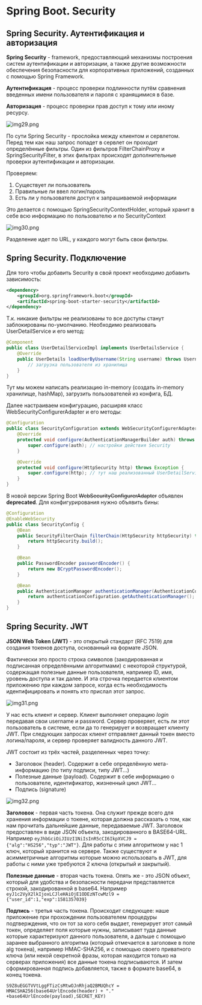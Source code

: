 # Spring Boot. Security
## Spring Security. Аутентификация и авторизация
**Spring Security** - framework, предоставляющий механизмы построения систем аутентификации и авторизации, а также другие 
возможности обеспечения безопасности для корпоративных приложений, созданных с помощью Spring Framework.

**Аутентификация** - процесс проверки подлинности путём сравнения введенных имени пользователя и пароля с хранящимися в 
базе.

**Авторизация** - процесс проверки прав доступ к тому или иному ресурсу.

![img29.png](assets/img29.png)

По сути Spring Security - прослойка между клиентом и сервлетом. Перед тем как наш запрос попадет в сервлет он проходит 
определённые фильтры. Один из фильтров FilterChainProxy и SpringSecurityFilter, в этих фильтрах происходят 
дополнительные проверки аутентификации и авторизации.

Проверяем:
1. Существует ли пользователь
2. Правильные ли ввел логин/пароль
3. Есть ли у пользователя доступ к запрашиваемой информации

Это делается с помощью SpringSecurityContextHolder, который хранит в себе всю информацию по пользователю и по
SecurityContext

![img30.png](assets/img30.png)

Разделение идет по URL, у каждого могут быть свои фильтры.

## Spring Security. Подключение
Для того чтобы добавить Security в свой проект необходимо добавить зависимость:
```xml
<dependency>
    <groupId>org.springframework.boot</groupId>
    <artifactId>spring-boot-starter-security</artifactId>
</dependency>
```
Т.к. никакие фильтры не реализованы то все доступы станут заблокированы по-умолчанию. Необходимо реализовать 
UserDetailService и его метод:
```java
@Component
public class UserDetailServiceImpl implements UserDetailsService {
    @Override
    public UserDetails loadUserByUsername(String username) throws UsernameNotFoundException {
        // загрузка пользователя из хранилища
    }
}
```
Тут мы можем написать реализацию in-memory (создать in-memory хранилище, hashMap), загрузить пользователей из конфига, 
БД.

Далее настраиваем конфигурацию, расширяя класс WebSecurityConfigurerAdapter и его методы:
```java
@Configuration
public class SecurityConfiguration extends WebSecurityConfigurerAdapter {
    @Override
    protected void configure(AuthenticationManagerBuilder auth) throws Exception {
        super.configure(auth); // настройки действия Security
    }

    @Override
    protected void configure(HttpSecurity http) throws Exception {
        super.configure(http); // тут наш реализованный UserDetailService
    }
}
```

В новой версии Spring Boot ~~WebSecurityConfigurerAdapter~~ объявлен **deprecated**. Для конфигурирования нужно объявить бины:
```java
@Configuration
@EnableWebSecurity
public class SecurityConfig {
    @Bean
    public SecurityFilterChain filterChain(HttpSecurity httpSecurity) throws Exception {
        return httpSecurity.build();
    }

    @Bean
    public PasswordEncoder passwordEncoder() {
        return new BCryptPasswordEncoder();
    }

    @Bean
    public AuthenticationManager authenticationManager(AuthenticationConfiguration authenticationConfiguration) throws Exception {
        return authenticationConfiguration.getAuthenticationManager();
    }
}
```

## Spring Security. JWT
**JSON Web Token (JWT)** - это открытый стандарт (RFC 7519) для создания токенов доступа, основанный на формате JSON.

Фактически это просто строка символов (закодированная и подписанная определёнными алгоритмами) с некоторой структурой,
содержащая полезные данные пользователя, например ID, имя, уровень доступа и так далее. И эта строчка передается клиентом 
приложению при каждом запросе, когда есть необходимость идентифицировать и понять кто прислал этот запрос.

![img31.png](assets/img31.png)

У нас есть клиент и сервер. Клиент выполняет операцию _login_ передавая свои username и password. Сервер проверяет, есть ли 
этот пользователь в системе, если да то генерирует и возвращает клиенту JWT. При следующих запросах клиент отправляет 
данный токен вместо логина/пароля, и сервер проверяет валидность данного JWT.

JWT состоит из трёх частей, разделенных через точку:
* Заголовок (header). Содержит в себе определённую мета-информацию (по типу подписи, типу JWT...)
* Полезные данные (payload). Содержит в себе информацию о пользователе, идентификатор, жизненный цикл JWT...
* Подпись (signature)

![img32.png](assets/img32.png)

**Заголовок** - первая часть токена. Она служит прежде всего для хранения информации о токене, которая должна рассказать 
о том, как нам прочитать дальнейшие данные, передаваемые JWT. Заголовок предоставлен в виде JSON объекта, закодированного 
в BASE64-URL. 
Например `eyJhbGciOiJIUzI1NiIsInR5cCI6IkpXVCJ9 = {"alg":"HS256","typ":"JWT"}`. 
Для работы с этим алгоритмом у нас 1 ключ, который хранится на сервере. Также существуют и асимметричные алгоритмы 
которые можно использовать в JWT, для работы с ними уже требуются 2 ключа (открытый и закрытый).

**Полезные данные** - вторая часть токена. Опять же - это JSON объект, который для удобства и безопасности передачи 
представляется строкой, закодированной в base64. Например 
`eyJ1c2VyX2lkIjoxLCJleHAiOjE1ODEzNTcwMzl9 = {"user_id":1,"exp":1581357039}`

**Подпись** - третья часть токена. Происходит следующее: наше приложение при прохождении пользователем процедуры 
подтверждения, что он тот за кого себя выдает, генерирует этот самый токен, определяет поля которые нужны, записывает 
туда данные которые характеризуют данного пользователя, а дальше с помощью заранее выбранного алгоритма (который 
отмечается в заголовке в поле alg токена), например HMAC-SHA256, и с помощью своего приватного ключа (или некой 
секретной фразы, которая находится только на серверах приложения) все данные токена подписываются. И затем сформированная 
подпись добавляется, также в формате base64, в конец токена.

`S9Z8uEGGTVVtLggFTizCsMtwOJnRhjaQ2BMUQhcY = HMACSHA256(base64UrlEncode(header) + "." +base64UrlEncode(payload),SECRET_KEY)`

